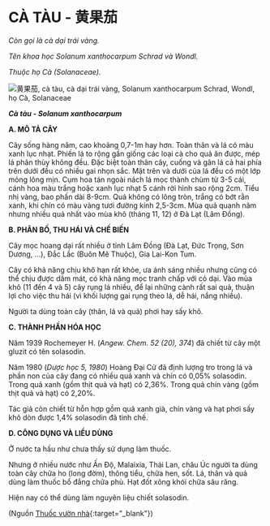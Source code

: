 # CÀ TÀU - 黄果茄

*Còn gọi là cà dại trái vàng.*

*Tên khoa học Solanum xanthocarpum Schrad và Wondl.*

*Thuộc họ Cà (Solanaceae).*

![黄果茄, cà tàu, cà dại trái vàng, Solanum xanthocarpum Schrad, Wondl, họ Cà, Solanaceae](/imgs/caythuoc/dtl/ca-tau.jpg)

***Cà tàu - Solanum xanthocarpum***

**A. MÔ TẢ CÂY**

Cây sống hàng năm, cao khoảng 0,7-1m hay hơn. Toàn thân và lá có màu xanh lục nhạt. Phiến lá to rộng gần giống các loại cà cho quả ăn được, mép lá phân thùy không đều. Đặc biệt toàn thân cây, cuống và gân lá cả hai phía trên dưới đều có nhiều gai nhọn sắc. Mặt trên và dưới của lá đều có một lớp mỏng lông mịn. Cụm hoa tán ngoài nách lá mọc thành chùm từ 3-5 cái, cánh hoa màu trắng hoặc xanh lục nhạt 5 cánh rời hình sao rộng 2cm. Tiểu nhị vàng, bao phấn dài 8-9cm. Quả không có lông tròn, trắng có bớt rằn xanh, khi chín có màu vàng tươi đường kính 2,5-3cm. Mùa quả quanh năm nhưng nhiều quả nhất vào mùa khô (tháng 11, 12) ở Đà Lạt (Lâm Đồng).

**B. PHÂN BỐ, THU HÁI VÀ CHẾ BIẾN**

Cây mọc hoang dại rất nhiều ở tỉnh Lâm Đồng (Đà Lạt, Đức Trọng, Sơn Dương, ...), Đắc Lắc (Buôn Mê Thuộc), Gia Lai-Kon Tum.

Cây có khả năng chịu khô hạn rất khỏe, ưa ánh sáng nhiều nhưng cũng có thể chịu được dâm mát, có khả năng mọc tranh chấp với cỏ dại. Vào mùa khô (11 đến 4 và 5) cây rụng lá nhiều, để lại những cành rất sai quả, thuận lợi cho việc thu hái (vì khối lượng gai rụng theo lá, dễ hái, nắng nhiều).

Người ta dùng toàn cây (thân, lá và quả) phơi hay sấy khô.

**C. THÀNH PHẦN HÓA HỌC**

Năm 1939 Rochemeyer H. (*Angew. Chem. 52 (20), 374*) đã chiết từ cây một gluzit có tên solasodin.

Năm 1980 (*Dược học 5, 1980*) Hoàng Đại Cử đã định lượng tro trong lá và phần non của cây đang có nhiều quả xanh và chín có 0,05% solasodin. Trong quả xanh (gồm thịt quả và hạt) có 2,36%. Trong quả chín vàng (gồm thịt quả và hạt) có 2,20%.

Tác giả còn chiết từ hỗn hợp gồm quả xanh già, chín vàng và hạt phơi sấy khô dòn được 1,4% solasodin đã tinh chế.

**D. CÔNG DỤNG VÀ LIỀU DÙNG**

Ở nước ta hầu như chưa thấy sử dụng làm thuốc.

Nhưng ở nhiều nước như Ấn Độ, Malaixia, Thái Lan, châu Úc người ta dùng toàn cây chữa ho (long đờm), thông tiểu, chữa hen, sốt. Lá, thân và quả dùng làm thuốc bổ đắng chữa phù. Hạt đốt xông khói chữa sâu răng.

Hiện nay có thể dùng làm nguyên liệu chiết solasodin.


(Nguồn [Thuốc vườn nhà](http://thuocvuonnha.com){:target="_blank"})